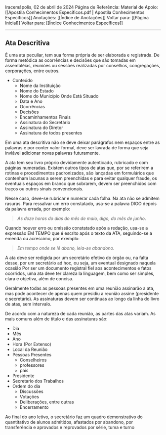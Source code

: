 Iracemápolis, 02 de abril de 2024
Página de Referência:
Material de Apoio: [[Apostila Conhecimentos Específicos.pdf | Apostila Conhecimentos Específicos]]
Anotações: [[Índice de Anotações]]
Voltar para: [[Página Inicial]]
Voltar para: [[Índice Conhecimentos Específicos]]
___________________
## Ata Descritiva
É uma ata peculiar, tem sua forma própria de ser elaborada e registrada. De forma metódica as ocorrências e decisões que são tomadas em assembléias, reuniões ou sessões realizadas por conselhos, congregações, corporações, entre outros.
- Conteúdo
	- Nome da Instituição
	- Nome do Estado
	- Nome do Município Onde Está Situado
	- Data e Ano
	- Ocorrências
	- Decisões
	- Encaminhamentos Finais
	- Assinatura do Secretário
	- Assinatura do Diretor
	- Assinatura de todos presentes

Em uma ata descritiva não se deve deixar parágrafos nem espaços entre as palavras e por conter valor formal, deve ser lavrada de forma que seja inviável adicionar novas palavras futuramente.

A ata tem seu livro próprio devidamente autenticado, rubricado e com páginas numeradas.
Existem outros tipos de atas que, por se referirem a rotinas e procedimentos padronizados, são lançadas em formulários que contenham lacunas a serem preenchidas e para evitar qualquer fraude, os eventuais espaços em branco que sobrarem, devem ser preenchidos com traços ou outros sinais convencionais.

Nesse caso, deve-se rubricar e numerar cada folha.
Na ata não se admitem rasuras. Para ressalvar um erro constatado, usa-se a palavra DIGO depois da palavra errada, por exemplo: 
>*As doze horas do dias do mês de maio, digo, do mês de junho*.

Quando houver erro ou omissão constatado após a redação, usa-se a expressão EM TEMPO que é escrito após o texto da ATA, seguindo-se a emenda ou acrescimo, por exemplo:
>*Em tempo onde se lê abono, leia-se abandono*.

A ata deve ser redigida por um secretário efetivo do órgão ou, na falta desse, por um secretário ad hoc, ou seja, um eventual designado naquela ocasião
Por ser um documento registral fiel aos acontecimentos e fatos ocorridos, uma ata deve ter clareza la linguagem, bem como ser simples, clara e objetiva, além de concisa.

Geralmente todas as pessoas presentes em uma reunião assinarão a ata, mas pode acontecer de apenas quem presidiu a reunião assine (presidente e secretário). As assinaturas devem ser contínuas ao longo da linha do livro de atas, sem intervalo.

De acordo com a natureza de cada reunião, as partes das atas variam. As mais comuns além de título e das assinaturas são:
- Dia
- Mês
- Ano
- Hora (Por Extenso)
- Local da Reunião
- Pessoas Presentes
	- Conselheiros
	- professores
	- pais
- Presidente
- Secretario dos Trabalhos
- Ordem  do dia
	- Discussões
	- Votações
	- Deliberações, entre outras
	- Encerramento

Ao final do ano letivo, o secretário faz um quadro demonstrativo do quantitativo de alunos admitidos, afastados por abandono, por transferência e aprovados e reprovados por série, tuma e turno